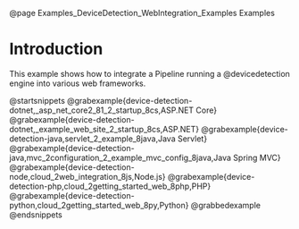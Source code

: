 @page Examples_DeviceDetection_WebIntegration_Examples Examples

# Introduction

This example shows how to integrate a Pipeline running a @devicedetection engine into various web frameworks.

@startsnippets
@grabexample{device-detection-dotnet,_asp_net_core2_81_2_startup_8cs,ASP.NET Core}
@grabexample{device-detection-dotnet,_example_web_site_2_startup_8cs,ASP.NET}
@grabexample{device-detection-java,servlet_2_example_8java,Java Servlet}
@grabexample{device-detection-java,mvc_2configuration_2_example_mvc_config_8java,Java Spring MVC}
@grabexample{device-detection-node,cloud_2web_integration_8js,Node.js}
@grabexample{device-detection-php,cloud_2getting_started_web_8php,PHP}
@grabexample{device-detection-python,cloud_2getting_started_web_8py,Python}
@grabbedexample
@endsnippets




